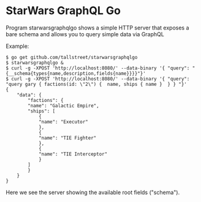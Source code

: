 # StarWars GraphQL Go

Program starwarsgraphqlgo shows a simple HTTP server that exposes a bare schema and allows you to query simple data via GraphQL

Example:

	$ go get github.com/tallstreet/starwarsgraphqlgo
	$ starwarsgraphqlgo &
	$ curl -g -XPOST 'http://localhost:8080/' --data-binary '{ "query": "{__schema{types{name,description,fields{name}}}}"}'
	$ curl -g -XPOST 'http://localhost:8080/' --data-binary '{ "query": "query gary { factions(id: \"2\") {  name, ships { name }  } } "}'
	{
		"data": {
			"factions": {
			"name": "Galactic Empire",
			"ships": [
				{
				"name": "Executor"
				},
				{
				"name": "TIE Fighter"
				},
				{
				"name": "TIE Interceptor"
				}
			]
			}
		}
	}

Here we see the server showing the available root fields ("schema").